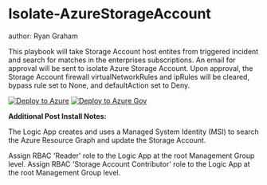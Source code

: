 # Isolate-AzureStorageAccount
author: Ryan Graham

This playbook will take Storage Account host entites from triggered incident and search for matches in the enterprises subscriptions. An email for approval will be sent to isolate Azure Storage Account. Upon approval, the Storage Account firewall virtualNetworkRules and ipRules will be cleared, bypass rule set to None, and defaultAction set to Deny.

[![Deploy to Azure](https://aka.ms/deploytoazurebutton)](https://portal.azure.com/#create/Microsoft.Template/uri/https%3A%2F%2Fraw.githubusercontent.com%2FAzure%2FAzure-Sentinel%2Fmaster%2FPlaybooks%2FIsolate-AzureStorageAccount%2Fazuredeploy.json)
[![Deploy to Azure Gov](https://aka.ms/deploytoazuregovbutton)](https://portal.azure.us/#create/Microsoft.Template/uri/https%3A%2F%2Fraw.githubusercontent.com%2FAzure%2FAzure-Sentinel%2Fmaster%2FPlaybooks%2FIsolate-AzureStorageAccount%2Fazuredeploy.json)

**Additional Post Install Notes:**

The Logic App creates and uses a Managed System Identity (MSI) to search the Azure Resource Graph and update the Storage Account.

Assign RBAC 'Reader' role to the Logic App at the root Management Group level.
Assign RBAC 'Storage Account Contributor' role to the Logic App at the root Management Group level.